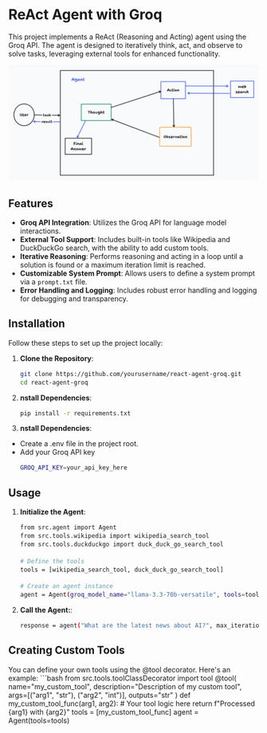 # ReAct Agent with Groq

This project implements a ReAct (Reasoning and Acting) agent using the Groq API. The agent is designed to iteratively think, act, and observe to solve tasks, leveraging external tools for enhanced functionality.

![Alt Text](./images/workflow.png)

## Features

- **Groq API Integration**: Utilizes the Groq API for language model interactions.
- **External Tool Support**: Includes built-in tools like Wikipedia and DuckDuckGo search, with the ability to add custom tools.
- **Iterative Reasoning**: Performs reasoning and acting in a loop until a solution is found or a maximum iteration limit is reached.
- **Customizable System Prompt**: Allows users to define a system prompt via a `prompt.txt` file.
- **Error Handling and Logging**: Includes robust error handling and logging for debugging and transparency.

## Installation

Follow these steps to set up the project locally:

1. **Clone the Repository**:
   ```bash
   git clone https://github.com/yourusername/react-agent-groq.git
   cd react-agent-groq

2. **nstall Dependencies**:
    ```bash
    pip install -r requirements.txt

3. **nstall Dependencies**:
- Create a .env file in the project root.
- Add your Groq API key
    ```bash
    GROQ_API_KEY=your_api_key_here

## Usage
1. **Initialize the Agent**:
    ```bash
    from src.agent import Agent
    from src.tools.wikipedia import wikipedia_search_tool
    from src.tools.duckduckgo import duck_duck_go_search_tool

    # Define the tools
    tools = [wikipedia_search_tool, duck_duck_go_search_tool]

    # Create an agent instance
    agent = Agent(groq_model_name="llama-3.3-70b-versatile", tools=tools)

2. **Call the Agent:**:
    ```bash
    response = agent("What are the latest news about AI?", max_iterations=5)

## Creating Custom Tools
You can define your own tools using the @tool decorator. Here's an example:
    ```bash
    from src.tools.toolClassDecorator import tool
    @tool(
        name="my_custom_tool",
        description="Description of my custom tool",
        args=[("arg1", "str"), ("arg2", "int")],
        outputs="str"
    )
    def my_custom_tool_func(arg1, arg2):
        # Your tool logic here
        return f"Processed {arg1} with {arg2}"
    tools = [my_custom_tool_func]
    agent = Agent(tools=tools)